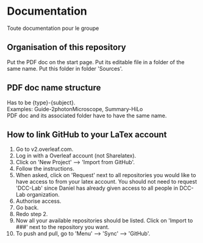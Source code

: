 # Documentation
Toute documentation pour le groupe
## Organisation of this repository
Put the PDF doc on the start page. 
Put its editable file in a folder of the same name. Put this folder in folder 'Sources'.
## PDF doc name structure
Has to be {type}-{subject}.  
Examples: Guide-2photonMicroscope, Summary-HiLo  
PDF doc and its associated folder have to have the same name.
## How to link GitHub to your LaTex account
1. Go to v2.overleaf.com. 
2. Log in with a Overleaf account (not Sharelatex).
3. Click on 'New Project' --> 'Import from GitHub'.
4. Follow the instructions.
5. When asked, click on 'Request' next to all repositories you would like to have access to from your latex account. You should not need to request 'DCC-Lab' since Daniel has already given access to all people in DCC-Lab organization.
6. Authorise access.
7. Go back.
8. Redo step 2. 
9. Now all your available repositories should be listed. Click on 'Import to ###' next to the repository you want.
10. To push and pull, go to 'Menu' --> 'Sync' --> 'GitHub'.
